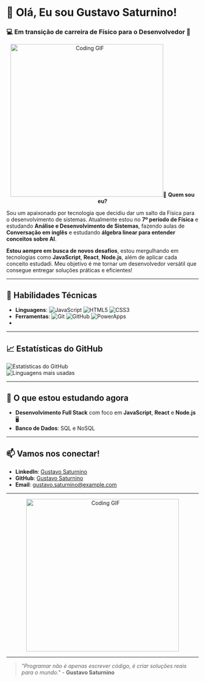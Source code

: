 # 👋 Olá, Eu sou **Gustavo Saturnino**!

### 💻 **Em transição de carreira** de Físico para o Desenvolvedor 🌟

<p align="center">
  <img src="https://media.giphy.com/media/xT9IgzoKnwFNmISR8I/giphy.gif" alt="Coding GIF" width="400" height="400/>
</p>

---

## 🚀 **Quem sou eu?**

Sou um apaixonado por tecnologia que decidiu dar um salto da Física para o desenvolvimento de sistemas. Atualmente estou no **7º período de Física** e estudando **Análise e Desenvolvimento de Sistemas**, fazendo aulas de  **Conversação em inglês** e estudando **álgebra linear para entender conceitos sobre AI**.

**Estou aempre em busca de novos desafios**, estou mergulhando em tecnologias como **JavaScript**, **React**, **Node.js**, além de aplicar cada conceito estudadi. Meu objetivo é me tornar um desenvolvedor versátil que consegue entregar soluções práticas e eficientes!

---

## 🔧 **Habilidades Técnicas**

- **Linguagens**: ![JavaScript](https://img.shields.io/badge/-JavaScript-yellow) ![HTML5](https://img.shields.io/badge/-HTML5-orange) ![CSS3](https://img.shields.io/badge/-CSS3-blue)
- **Ferramentas**: ![Git](https://img.shields.io/badge/-Git-black) ![GitHub](https://img.shields.io/badge/-GitHub-lightgray) ![PowerApps](https://img.shields.io/badge/-Microsoft_PowerApps-purple)
- 
---

## 📈 **Estatísticas do GitHub**

![Estatísticas do GitHub](https://github-readme-stats.vercel.app/api?username=Gustavo-Saturnino-1997&show_icons=true&theme=radical)  
![Linguagens mais usadas](https://github-readme-stats.vercel.app/api/top-langs/?username=Gustavo-Saturnino-1997&layout=compact&theme=radical)

---

## 🌱 **O que estou estudando agora**

- **Desenvolvimento Full Stack** com foco em **JavaScript**, **React** e **Node.js** 🖥️
- **Banco de Dados**: SQL e NoSQL

---

## 📫 **Vamos nos conectar!**

- **LinkedIn**: [Gustavo Saturnino](https://www.linkedin.com/in/gustavo-saturnino/)
- **GitHub**: [Gustavo Saturnino](https://github.com/Gustavo-Saturnino-1997)
- **Email**: [gustavo.saturnino@example.com](mailto:gustavo.saturnino@example.com)

---

<p align="center">
  <img src="https://media.giphy.com/media/ZVik7pBtu9dNS/giphy.gif" alt="Coding GIF" width="400"/>
</p>

---

> _"Programar não é apenas escrever código, é criar soluções reais para o mundo."_ - **Gustavo Saturnino**
